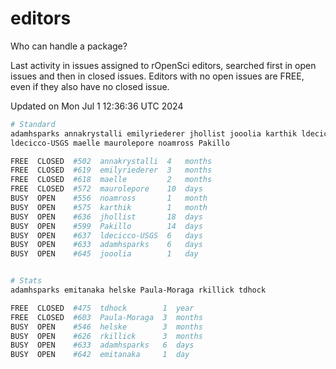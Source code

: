 # editors

Who can handle a package?

Last activity in issues assigned to rOpenSci editors, searched first in open
issues and then in closed issues. Editors with no open issues are FREE, even if
they also have no closed issue.


Updated on Mon Jul 1 12:36:36 UTC 2024

```bash
# Standard
adamhsparks annakrystalli emilyriederer jhollist jooolia karthik ldecicco
ldecicco-USGS maelle maurolepore noamross Pakillo

FREE  CLOSED  #502  annakrystalli  4   months
FREE  CLOSED  #619  emilyriederer  3   months
FREE  CLOSED  #618  maelle         2   months
FREE  CLOSED  #572  maurolepore    10  days
BUSY  OPEN    #556  noamross       1   month
BUSY  OPEN    #575  karthik        1   month
BUSY  OPEN    #636  jhollist       18  days
BUSY  OPEN    #599  Pakillo        14  days
BUSY  OPEN    #637  ldecicco-USGS  6   days
BUSY  OPEN    #633  adamhsparks    6   days
BUSY  OPEN    #645  jooolia        1   day


# Stats
adamhsparks emitanaka helske Paula-Moraga rkillick tdhock

FREE  CLOSED  #475  tdhock        1  year
FREE  CLOSED  #603  Paula-Moraga  3  months
BUSY  OPEN    #546  helske        3  months
BUSY  OPEN    #626  rkillick      3  months
BUSY  OPEN    #633  adamhsparks   6  days
BUSY  OPEN    #642  emitanaka     1  day
```
